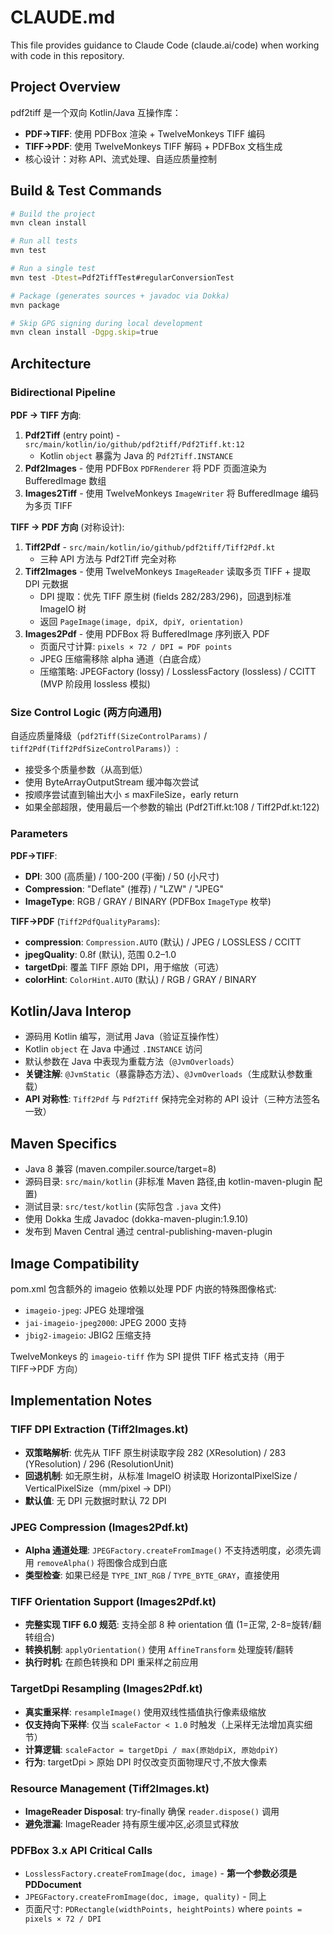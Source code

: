 # CLAUDE.md

This file provides guidance to Claude Code (claude.ai/code) when working with code in this repository.

## Project Overview

pdf2tiff 是一个双向 Kotlin/Java 互操作库：
- **PDF→TIFF**: 使用 PDFBox 渲染 + TwelveMonkeys TIFF 编码
- **TIFF→PDF**: 使用 TwelveMonkeys TIFF 解码 + PDFBox 文档生成
- 核心设计：对称 API、流式处理、自适应质量控制

## Build & Test Commands

```bash
# Build the project
mvn clean install

# Run all tests
mvn test

# Run a single test
mvn test -Dtest=Pdf2TiffTest#regularConversionTest

# Package (generates sources + javadoc via Dokka)
mvn package

# Skip GPG signing during local development
mvn clean install -Dgpg.skip=true
```

## Architecture

### Bidirectional Pipeline

**PDF → TIFF 方向**:
1. **Pdf2Tiff** (entry point) - `src/main/kotlin/io/github/pdf2tiff/Pdf2Tiff.kt:12`
   - Kotlin `object` 暴露为 Java 的 `Pdf2Tiff.INSTANCE`
2. **Pdf2Images** - 使用 PDFBox `PDFRenderer` 将 PDF 页面渲染为 BufferedImage 数组
3. **Images2Tiff** - 使用 TwelveMonkeys `ImageWriter` 将 BufferedImage 编码为多页 TIFF

**TIFF → PDF 方向** (对称设计):
1. **Tiff2Pdf** - `src/main/kotlin/io/github/pdf2tiff/Tiff2Pdf.kt`
   - 三种 API 方法与 Pdf2Tiff 完全对称
2. **Tiff2Images** - 使用 TwelveMonkeys `ImageReader` 读取多页 TIFF + 提取 DPI 元数据
   - DPI 提取：优先 TIFF 原生树 (fields 282/283/296)，回退到标准 ImageIO 树
   - 返回 `PageImage(image, dpiX, dpiY, orientation)`
3. **Images2Pdf** - 使用 PDFBox 将 BufferedImage 序列嵌入 PDF
   - 页面尺寸计算: `pixels × 72 / DPI = PDF points`
   - JPEG 压缩需移除 alpha 通道（白底合成）
   - 压缩策略: JPEGFactory (lossy) / LosslessFactory (lossless) / CCITT (MVP 阶段用 lossless 模拟)

### Size Control Logic (两方向通用)

自适应质量降级（`pdf2Tiff(SizeControlParams)` / `tiff2Pdf(Tiff2PdfSizeControlParams)`）:
- 接受多个质量参数（从高到低）
- 使用 ByteArrayOutputStream 缓冲每次尝试
- 按顺序尝试直到输出大小 ≤ maxFileSize，early return
- 如果全部超限，使用最后一个参数的输出 (Pdf2Tiff.kt:108 / Tiff2Pdf.kt:122)

### Parameters

**PDF→TIFF**:
- **DPI**: 300 (高质量) / 100-200 (平衡) / 50 (小尺寸)
- **Compression**: "Deflate" (推荐) / "LZW" / "JPEG"
- **ImageType**: RGB / GRAY / BINARY (PDFBox `ImageType` 枚举)

**TIFF→PDF** (`Tiff2PdfQualityParams`):
- **compression**: `Compression.AUTO` (默认) / JPEG / LOSSLESS / CCITT
- **jpegQuality**: 0.8f (默认), 范围 0.2–1.0
- **targetDpi**: 覆盖 TIFF 原始 DPI，用于缩放（可选）
- **colorHint**: `ColorHint.AUTO` (默认) / RGB / GRAY / BINARY

## Kotlin/Java Interop

- 源码用 Kotlin 编写，测试用 Java（验证互操作性）
- Kotlin `object` 在 Java 中通过 `.INSTANCE` 访问
- 默认参数在 Java 中表现为重载方法（`@JvmOverloads`）
- **关键注解**: `@JvmStatic`（暴露静态方法）、`@JvmOverloads`（生成默认参数重载）
- **API 对称性**: `Tiff2Pdf` 与 `Pdf2Tiff` 保持完全对称的 API 设计（三种方法签名一致）

## Maven Specifics

- Java 8 兼容 (maven.compiler.source/target=8)
- 源码目录: `src/main/kotlin` (非标准 Maven 路径,由 kotlin-maven-plugin 配置)
- 测试目录: `src/test/kotlin` (实际包含 `.java` 文件)
- 使用 Dokka 生成 Javadoc (dokka-maven-plugin:1.9.10)
- 发布到 Maven Central 通过 central-publishing-maven-plugin

## Image Compatibility

pom.xml 包含额外的 imageio 依赖以处理 PDF 内嵌的特殊图像格式:
- `imageio-jpeg`: JPEG 处理增强
- `jai-imageio-jpeg2000`: JPEG 2000 支持
- `jbig2-imageio`: JBIG2 压缩支持

TwelveMonkeys 的 `imageio-tiff` 作为 SPI 提供 TIFF 格式支持（用于 TIFF→PDF 方向）

## Implementation Notes

### TIFF DPI Extraction (Tiff2Images.kt)
- **双策略解析**: 优先从 TIFF 原生树读取字段 282 (XResolution) / 283 (YResolution) / 296 (ResolutionUnit)
- **回退机制**: 如无原生树，从标准 ImageIO 树读取 HorizontalPixelSize / VerticalPixelSize（mm/pixel → DPI）
- **默认值**: 无 DPI 元数据时默认 72 DPI

### JPEG Compression (Images2Pdf.kt)
- **Alpha 通道处理**: `JPEGFactory.createFromImage()` 不支持透明度，必须先调用 `removeAlpha()` 将图像合成到白底
- **类型检查**: 如果已经是 `TYPE_INT_RGB` / `TYPE_BYTE_GRAY`，直接使用

### TIFF Orientation Support (Images2Pdf.kt)
- **完整实现 TIFF 6.0 规范**: 支持全部 8 种 orientation 值 (1=正常, 2-8=旋转/翻转组合)
- **转换机制**: `applyOrientation()` 使用 `AffineTransform` 处理旋转/翻转
- **执行时机**: 在颜色转换和 DPI 重采样之前应用

### TargetDpi Resampling (Images2Pdf.kt)
- **真实重采样**: `resampleImage()` 使用双线性插值执行像素级缩放
- **仅支持向下采样**: 仅当 `scaleFactor < 1.0` 时触发（上采样无法增加真实细节）
- **计算逻辑**: `scaleFactor = targetDpi / max(原始dpiX, 原始dpiY)`
- **行为**: targetDpi > 原始 DPI 时仅改变页面物理尺寸,不放大像素

### Resource Management (Tiff2Images.kt)
- **ImageReader Disposal**: try-finally 确保 `reader.dispose()` 调用
- **避免泄漏**: ImageReader 持有原生缓冲区,必须显式释放

### PDFBox 3.x API Critical Calls
- `LosslessFactory.createFromImage(doc, image)` - **第一个参数必须是 PDDocument**
- `JPEGFactory.createFromImage(doc, image, quality)` - 同上
- 页面尺寸: `PDRectangle(widthPoints, heightPoints)` where `points = pixels × 72 / DPI`
